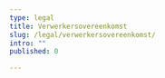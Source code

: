 ```yaml
---
type: legal
title: Verwerkersovereenkomst
slug: /legal/verwerkersovereenkomst/
intro: ""
published: 0

---
```

